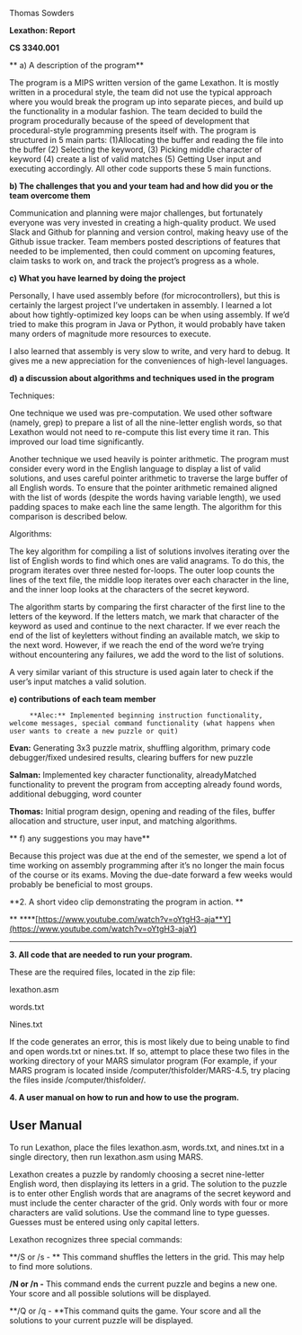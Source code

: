 Thomas Sowders

**Lexathon: Report**

**CS 3340.001**

**         a) A description of the program**

The program is a MIPS written version of the game Lexathon. It is mostly written in a procedural style, the team did not use the typical approach where you would break the program up into separate pieces, and build up the functionality in a modular fashion. The team decided to build the program procedurally because of the speed of development that procedural-style programming presents itself with. The program is structured in 5 main parts: (1)Allocating the buffer and reading the file into the buffer (2) Selecting the keyword, (3) Picking middle character of keyword (4) create a list of valid matches (5) Getting User input and executing accordingly. All other code supports these 5 main functions.

**b) The challenges that you and your team had  and how did you or the team overcome them**

Communication and planning were major challenges, but fortunately everyone was very invested in creating a high-quality product. We used Slack and Github for planning and version control, making heavy use of the Github issue tracker. Team members posted descriptions of features that needed to be implemented, then could comment on upcoming features, claim tasks to work on, and track the project’s progress as a whole.

**c) What you have learned by doing the project**

Personally, I have used assembly before (for microcontrollers), but this is certainly the largest project I’ve undertaken in assembly. I learned a lot about how tightly-optimized key loops can be when using assembly. If we’d tried to make this program in Java or Python, it would probably have taken many orders of magnitude more resources to execute. 

I also learned that assembly is very slow to write, and very hard to debug. It gives me a new appreciation for the conveniences of high-level languages.

**d) a discussion about algorithms and techniques used in the program**

Techniques:

One technique we used was pre-computation. We used other software (namely, grep) to prepare a list of all the nine-letter english words, so that Lexathon would not need to re-compute this list every time it ran. This improved our load time significantly.

Another technique we used heavily is pointer arithmetic. The program must consider every word in the English language to display a list of valid solutions, and uses careful pointer arithmetic to traverse the large buffer of all English words. To ensure that the pointer arithmetic remained aligned with the list of words (despite the words having variable length), we used padding spaces to make each line the same length. The algorithm for this comparison is described below.

Algorithms: 

The key algorithm for compiling a list of solutions involves iterating over the list of English words to find which ones are valid anagrams. To do this, the program iterates over three nested for-loops. The outer loop counts the lines of the text file, the middle loop iterates over each character in the line, and the inner loop looks at the characters of the secret keyword.

The algorithm starts by comparing the first character of the first line to the letters of the keyword. If the letters match, we mark that character of the keyword as used and continue to the next character. If we ever reach the end of the list of keyletters without finding an available match, we skip to the next word. However, if we reach the end of the word we’re trying without encountering any failures, we add the word to the list of solutions.

A very similar variant of this structure is used again later to check if the user’s input matches a valid solution. 

**e) contributions of each team member**

         **Alec:** Implemented beginning instruction functionality, welcome messages, special command functionality (what happens when user wants to create a new puzzle or quit)

**Evan:** Generating 3x3 puzzle matrix, shuffling algorithm, primary code debugger/fixed undesired results, clearing buffers for new puzzle

**Salman:** Implemented key character functionality, alreadyMatched functionality to prevent the program from accepting already found words, additional debugging, word counter

**Thomas:** Initial program design, opening and reading of the files, buffer allocation and structure, user input, and matching algorithms.

**         f) any suggestions you may have**

Because this project was due at the end of the semester, we spend a lot of time working on assembly programming after it’s no longer the main focus of the course or its exams. Moving the due-date forward a few weeks would probably be beneficial to most groups. 

**2. A short video clip demonstrating the program in action. **

**	****[https://www.youtube.com/watch?v=oYtgH3-aja**Y](https://www.youtube.com/watch?v=oYtgH3-ajaY)

**	**

**3. All code that are needed to run your program.**

These are the required files, located in the zip file:

lexathon.asm

words.txt

Nines.txt

If the code generates an error, this is most likely due to being unable to find and open words.txt or nines.txt.  If so, attempt to place these two files in the working directory of your MARS simulator program (For example, if your MARS program is located inside /computer/thisfolder/MARS-4.5, try placing the files inside /computer/thisfolder/.

**4. A user manual on how to run and how to use the program.**

## User Manual

To run Lexathon, place the files lexathon.asm, words.txt, and nines.txt in a single directory, then run lexathon.asm using MARS.

Lexathon creates a puzzle by randomly choosing a secret nine-letter English word, then displaying its letters in a grid. The solution to the puzzle is to enter other English words that are anagrams of the secret keyword and must include the center character of the grid. Only words with four or more characters are valid solutions. Use the command line to type guesses. Guesses must be entered using only capital letters.

Lexathon recognizes three special commands:

**/S or /s - ** This command shuffles the letters in the grid. This may help to find more solutions.

**/N or /n -** This command ends the current puzzle and begins a new one. Your score and all possible solutions will be displayed.

**/Q or /q - **This command quits the game. Your score and all the solutions to your current puzzle will be displayed.  

